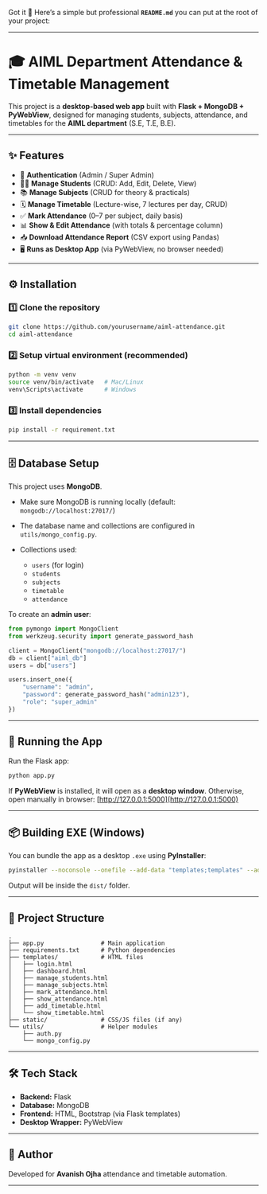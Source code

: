 Got it 🚀
Here’s a simple but professional **`README.md`** you can put at the root of your project:

---

# 🎓 AIML Department Attendance & Timetable Management

This project is a **desktop-based web app** built with **Flask + MongoDB + PyWebView**, designed for managing students, subjects, attendance, and timetables for the **AIML department** (S.E, T.E, B.E).

---

## ✨ Features

* 🔑 **Authentication** (Admin / Super Admin)
* 👨‍🎓 **Manage Students** (CRUD: Add, Edit, Delete, View)
* 📚 **Manage Subjects** (CRUD for theory & practicals)
* 🗓 **Manage Timetable** (Lecture-wise, 7 lectures per day, CRUD)
* ✅ **Mark Attendance** (0–7 per subject, daily basis)
* 📊 **Show & Edit Attendance** (with totals & percentage column)
* 📥 **Download Attendance Report** (CSV export using Pandas)
* 🖥 **Runs as Desktop App** (via PyWebView, no browser needed)

---

## ⚙️ Installation

### 1️⃣ Clone the repository

```bash
git clone https://github.com/yourusername/aiml-attendance.git
cd aiml-attendance
```

### 2️⃣ Setup virtual environment (recommended)

```bash
python -m venv venv
source venv/bin/activate   # Mac/Linux
venv\Scripts\activate      # Windows
```

### 3️⃣ Install dependencies

```bash
pip install -r requirement.txt
```

---

## 🗄 Database Setup

This project uses **MongoDB**.

* Make sure MongoDB is running locally (default: `mongodb://localhost:27017/`)
* The database name and collections are configured in `utils/mongo_config.py`.
* Collections used:

  * `users` (for login)
  * `students`
  * `subjects`
  * `timetable`
  * `attendance`

To create an **admin user**:

```python
from pymongo import MongoClient
from werkzeug.security import generate_password_hash

client = MongoClient("mongodb://localhost:27017/")
db = client["aiml_db"]
users = db["users"]

users.insert_one({
    "username": "admin",
    "password": generate_password_hash("admin123"),
    "role": "super_admin"
})
```

---

## 🚀 Running the App

Run the Flask app:

```bash
python app.py
```

If **PyWebView** is installed, it will open as a **desktop window**.
Otherwise, open manually in browser: [http://127.0.0.1:5000](http://127.0.0.1:5000)

---

## 📦 Building EXE (Windows)

You can bundle the app as a desktop `.exe` using **PyInstaller**:

```bash
pyinstaller --noconsole --onefile --add-data "templates;templates" --add-data "static;static" app.py
```

Output will be inside the `dist/` folder.

---

## 📌 Project Structure

```
.
├── app.py                # Main application
├── requirements.txt      # Python dependencies
├── templates/            # HTML files
│   ├── login.html
│   ├── dashboard.html
│   ├── manage_students.html
│   ├── manage_subjects.html
│   ├── mark_attendance.html
│   ├── show_attendance.html
│   ├── add_timetable.html
│   └── show_timetable.html
├── static/               # CSS/JS files (if any)
└── utils/                # Helper modules
    ├── auth.py
    └── mongo_config.py
```

---

## 🛠 Tech Stack

* **Backend:** Flask
* **Database:** MongoDB
* **Frontend:** HTML, Bootstrap (via Flask templates)
* **Desktop Wrapper:** PyWebView

---

## 🙌 Author

Developed for **Avanish Ojha** attendance and timetable automation.

---


